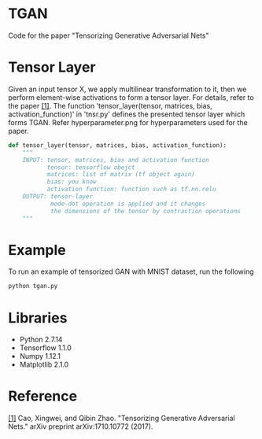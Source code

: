 # TGAN
Code for the paper "Tensorizing Generative Adversarial Nets"

# Tensor Layer
Given an input tensor X, we apply multilinear transformation to it, then we perform element-wise activations to form a tensor layer. For details, refer to the paper [[1]](https://arxiv.org/abs/1710.10772). The function 'tensor_layer(tensor, matrices, bias, activation_function)' in 'tnsr.py' defines the presented tensor layer which forms TGAN. Refer hyperparameter.png for hyperparameters used for the paper.

```python
def tensor_layer(tensor, matrices, bias, activation_function):
	"""
	INPUT: tensor, matrices, bias and activation function
		   tensor: tensorflow obejct 
		   matrices: list of matrix (tf object again)
		   bias: you know
		   activation function: function such as tf.nn.relu
	OUTPUT: tensor-layer
			mode-dot operation is applied and it changes
			the dimensions of the tensor by contraction operations
	"""
```

# Example
To run an example of tensorized GAN with MNIST dataset, run the following
```bash
python tgan.py
```

# Libraries
* Python 2.7.14
* Tensorflow 1.1.0
* Numpy 1.12.1
* Matplotlib 2.1.0

# Reference
[[1]](https://arxiv.org/abs/1710.10772) Cao, Xingwei, and Qibin Zhao. "Tensorizing Generative Adversarial Nets." arXiv preprint arXiv:1710.10772 (2017).